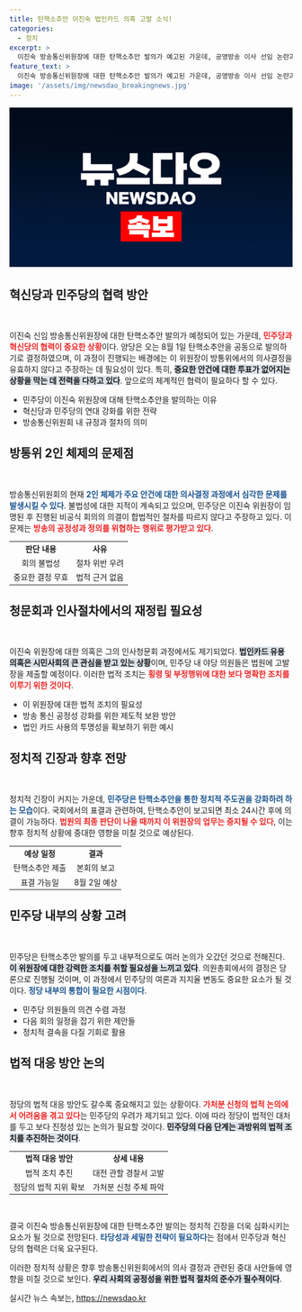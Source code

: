 ```yaml
---
title: 탄핵소추안 이진숙 법인카드 의혹 고발 소식!
categories:
  - 정치
excerpt: >
  이진숙 방송통신위원장에 대한 탄핵소추안 발의가 예고된 가운데, 공영방송 이사 선임 논란과 법인카드 유용 의혹이 수면위로 떠오르며 정치적 긴장을 고조시키고 있다. 이 위원장의 첫 출근 일성은 논란의 중심에!
feature_text: >
  이진숙 방송통신위원장에 대한 탄핵소추안 발의가 예고된 가운데, 공영방송 이사 선임 논란과 법인카드 유용 의혹이 수면위로 떠오르며 정치적 긴장을 고조시키고 있다. 이 위원장의 첫 출근 일성은 논란의 중심에!
image: '/assets/img/newsdao_breakingnews.jpg'
---
```


<p><img src="/assets/img/newsdao_breakingnews.jpg" alt="firstkoreanews 속보" /></p>

<h2 data-ke-size="size26">혁신당과 민주당의 협력 방안</h2>

<p data-ke-size="size16">&nbsp;</p>

<p>이진숙 신임 방송통신위원장에 대한 탄핵소추안 발의가 예정되어 있는 가운데, <b><span style="color: #ee2323;">민주당과 혁신당의 협력이 중요한 상황</span></b>이다. 양당은 오는 8월 1일 탄핵소추안을 공동으로 발의하기로 결정하였으며, 이 과정이 진행되는 배경에는 이 위원장이 방통위에서의 의사결정을 유효하지 않다고 주장하는 데 필요성이 있다. 특히, <b><span style="background-color: #21538527;">중요한 안건에 대한 투표가 없어지는 상황을 막는 데 전력을 다하고 있다</span></b>. 앞으로의 체계적인 협력이 필요하다 할 수 있다.</p>

<ul>
<li>민주당이 이진숙 위원장에 대해 탄핵소추안을 발의하는 이유</li>
<li>혁신당과 민주당의 연대 강화를 위한 전략</li>
<li>방송통신위원회 내 규정과 절차의 의미</li>
</ul>

<h2 data-ke-size="size26">방통위 2인 체제의 문제점</h2>

<p data-ke-size="size16">&nbsp;</p>

<p>방송통신위원회의 현재 <b><span style="color: #1a5490;">2인 체제가 주요 안건에 대한 의사결정 과정에서 심각한 문제를 발생시킬 수 있다</span></b>. 불법성에 대한 지적이 계속되고 있으며, 민주당은 이진숙 위원장이 임명된 후 진행된 비공식 회의의 의결이 합법적인 절차를 따르지 않다고 주장하고 있다. 이 문제는 <b><span style="color: #ee2323;">방송의 공정성과 정의를 위협하는 행위로 평가받고 있다</span></b>.</p>

<table style="width:100%;">
<tr>
<td style="text-align: center; height: 17px;"><b>판단 내용</b></td>
<td style="text-align: center; height: 17px;"><b>사유</b></td>
</tr>
<tr>
<td style="text-align: center; height: 17px;">회의 불법성</td>
<td style="text-align: center; height: 17px;">절차 위반 우려</td>
</tr>
<tr>
<td style="text-align: center; height: 17px;">중요한 결정 무효</td>
<td style="text-align: center; height: 17px;">법적 근거 없음</td>
</tr>
</table>

<h2 data-ke-size="size26">청문회과 인사절차에서의 재정립 필요성</h2>

<p data-ke-size="size16">&nbsp;</p>

<p>이진숙 위원장에 대한 의혹은 그의 인사청문회 과정에서도 제기되었다. <b><span style="background-color: #21538527;">법인카드 유용 의혹은 시민사회의 큰 관심을 받고 있는 상황</span></b>이며, 민주당 내 야당 의원들은 법원에 고발장을 제출할 예정이다. 이러한 법적 조치는 <b><span style="color: #ee2323;">횡령 및 부정행위에 대한 보다 명확한 조치를 이루기 위한 것이다</span></b>.</p>

<ul>
<li>이 위원장에 대한 법적 조치의 필요성</li>
<li>방송 통신 공정성 강화를 위한 제도적 보완 방안</li>
<li>법인 카드 사용의 투명성을 확보하기 위한 예시</li>
</ul>

<h2 data-ke-size="size26">정치적 긴장과 향후 전망</h2>

<p data-ke-size="size16">&nbsp;</p>

<p>정치적 긴장이 커지는 가운데, <b><span style="color: #1a5490;">민주당은 탄핵소추안을 통한 정치적 주도권을 강화하려 하는 모습</span></b>이다. 국회에서의 표결과 관련하여, 탄핵소추안이 보고되면 최소 24시간 후에 의결이 가능하다. <b><span style="color: #ee2323;">법원의 최종 판단이 나올 때까지 이 위원장의 업무는 중지될 수 있다</span></b>, 이는 향후 정치적 상황에 중대한 영향을 미칠 것으로 예상된다.</p>

<table style="width:100%;">
<tr>
<td style="text-align: center; height: 17px;"><b>예상 일정</b></td>
<td style="text-align: center; height: 17px;"><b>결과</b></td>
</tr>
<tr>
<td style="text-align: center; height: 17px;">탄핵소추안 제출</td>
<td style="text-align: center; height: 17px;">본회의 보고</td>
</tr>
<tr>
<td style="text-align: center; height: 17px;">표결 가능일</td>
<td style="text-align: center; height: 17px;">8월 2일 예상</td>
</tr>
</table>

<h2 data-ke-size="size26">민주당 내부의 상황 고려</h2>

<p data-ke-size="size16">&nbsp;</p>

<p>민주당은 탄핵소추안 발의를 두고 내부적으로도 여러 논의가 오갔던 것으로 전해진다. <b><span style="background-color: #21538527;">이 위원장에 대한 강력한 조치를 취할 필요성을 느끼고 있다</span></b>. 의원총회에서의 결정은 당론으로 진행될 것이며, 이 과정에서 민주당의 여론과 지지율 변동도 중요한 요소가 될 것이다. <b><span style="color: #1a5490;">정당 내부의 통합이 필요한 시점이다</span></b>.</p>

<ul>
<li>민주당 의원들의 의견 수렴 과정</li>
<li>다음 회의 일정을 잡기 위한 제안들</li>
<li>정치적 결속을 다질 기회로 활용</li>
</ul>

<h2 data-ke-size="size26">법적 대응 방안 논의</h2>

<p data-ke-size="size16">&nbsp;</p>

<p>정당의 법적 대응 방안도 갈수록 중요해지고 있는 상황이다. <b><span style="color: #ee2323;">가처분 신청의 법적 논의에서 어려움을 겪고 있다</span></b>는 민주당의 우려가 제기되고 있다. 이에 따라 정당이 법적인 대처를 두고 보다 진정성 있는 논의가 필요할 것이다. <b><span style="background-color: #21538527;">민주당의 다음 단계는 과방위의 법적 조치를 추진하는 것이다</span></b>.</p>

<table style="width:100%;">
<tr>
<td style="text-align: center; height: 17px;"><b>법적 대응 방안</b></td>
<td style="text-align: center; height: 17px;"><b>상세 내용</b></td>
</tr>
<tr>
<td style="text-align: center; height: 17px;">법적 조치 추진</td>
<td style="text-align: center; height: 17px;">대전 관할 경찰서 고발</td>
</tr>
<tr>
<td style="text-align: center; height: 17px;">정당의 법적 지위 확보</td>
<td style="text-align: center; height: 17px;">가처분 신청 주체 파악</td>
</tr>
</table>

<p data-ke-size="size16">&nbsp;</p>

<p>결국 이진숙 방송통신위원장에 대한 탄핵소추안 발의는 정치적 긴장을 더욱 심화시키는 요소가 될 것으로 전망된다. <b><span style="color: #1a5490;">타당성과 세밀한 전략이 필요하다</span></b>는 점에서 민주당과 혁신당의 협력은 더욱 요구된다. </p>

<p>이러한 정치적 상황은 향후 방송통신위원회에서의 의사 결정과 관련된 중대 사안들에 영향을 미칠 것으로 보인다. <b><span style="background-color: #21538527;">우리 사회의 공정성을 위한 법적 절차의 준수가 필수적이다</span></b>.</p>
실시간 뉴스 속보는, <a href="https://newsdao.kr" rel="dofollow">https://newsdao.kr</a>



